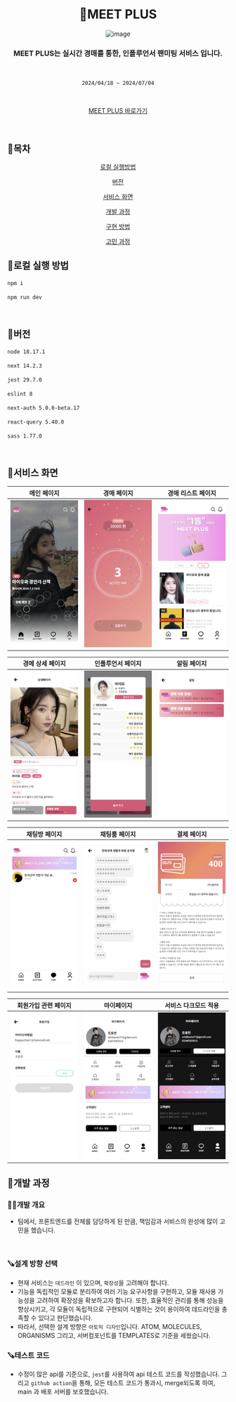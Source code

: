 <div align="center" >

# 🎉MEET PLUS

![image](./readme-img/readme_1.png)

### MEET PLUS는 실시간 경매를 통한, 인플루언서 팬미팅 서비스 입니다.

</div>

<div>

</br>

<div align="center">

`2024/04/18 ~ 2024/07/04`

</br>

[MEET PLUS 바로가기](https://fe-meetplus.vercel.app/)

</div>
</div>

</br>

## 🔗목차

<div align="center">

[로컬 실행방법](#🔗로컬-실행-방법)

[버전](#🔗Version)

[서비스 화면](#🔗서비스-화면)

[개발 과정](#🔗개발-과정)

[구현 방법](#🔗구현-방법)

[고민 과정](#🔗고민-과정)

</div>

## 🔗로컬 실행 방법

```
npm i

npm run dev
```

</br>

## 🔗버전

```
node 18.17.1

next 14.2.3

jest 29.7.0

eslint 8

next-auth 5.0.0-beta.17

react-query 5.40.0

sass 1.77.0
```

</br>

## 🔗서비스 화면

<div align="center" >

|               메인 페이지               |               경매 페이지                |           경매 리스트 페이지            |
| :-------------------------------------: | :--------------------------------------: | :-------------------------------------: |
| ![alt text](/public/README/image-9.png) | ![alt text](/public/README/image-11.png) | ![alt text](/public/README/image-7.png) |

|             경메 상세 페이지             |            인플루언서 페이지            |               알림 페이지               |
| :--------------------------------------: | :-------------------------------------: | :-------------------------------------: |
| ![alt text](/public/README/image-10.png) | ![alt text](/public/README/image-8.png) | ![alt text](/public/README/image-2.png) |

|              채팅방 페이지              |              채팅룸 페이지              |               결제 페이지                |
| :-------------------------------------: | :-------------------------------------: | :--------------------------------------: |
| ![alt text](/public/README/image-3.png) | ![alt text](/public/README/image-4.png) | ![alt text](/public/README/image-12.png) |

|          회원가입 관련 페이지           |              마이페이지               |          서비스 다크모드 적용           |
| :-------------------------------------: | :-----------------------------------: | :-------------------------------------: |
| ![alt text](/public/README/image-1.png) | ![alt text](/public/README/image.png) | ![alt text](/public/README/image-5.png) |

</div>

## 🔗개발 과정

### 🧑‍💻개발 개요 <br>

- 팀에서, 프론트엔드를 전체를 담당하게 된 만큼, 책임감과 서비스의 완성에 많이 고민을 했습니다.

<br>

### 🪚설계 방향 선택 <br>

- 현재 서비스는 `데드라인` 이 있으며, `확장성`을 고려해야 합니다.
- 기능을 독립적인 모듈로 분리하여 여러 기능 요구사항을 구현하고, 모듈 재사용 가능성을 고려하여 확장성을 확보하고자 합니다. 또한, 효율적인 관리를 통해 성능을 향상시키고, 각 모듈이 독립적으로 구현되어 식별하는 것이 용이하여 데드라인을 충족할 수 있다고 판단했습니다.
- 따라서, 선택한 설계 방향은 `아토믹 디자인`입니다. ATOM, MOLECULES, ORGANISMS 그리고, 서버컴포넌트를 TEMPLATES로 기준을 세웠습니다.

### 🪚테스트 코드 <br>

- 수정이 많은 api를 기준으로, `jest`를 사용하여 api 테스트 코드를 작성했습니다. 그리고 `github action`을 통해, 모든 테스트 코드가 통과시, merge되도록 하여, main 과 배포 서버를 보호했습니다.

<br>

